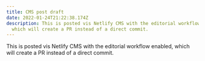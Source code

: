 ```yaml
---
title: CMS post draft
date: 2022-01-24T21:22:38.174Z
description: This is posted vis Netlify CMS with the editorial workflow enabled,
  which will create a PR instead of a direct commit.
---
```

This is posted vis Netlify CMS with the editorial workflow enabled, which will create a PR instead of a direct commit.